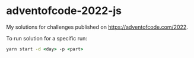 # adventofcode-2022-js

My solutions for challenges published on https://adventofcode.com/2022.

To run solution for a specific run:

```cmd
yarn start -d <day> -p <part>
```
